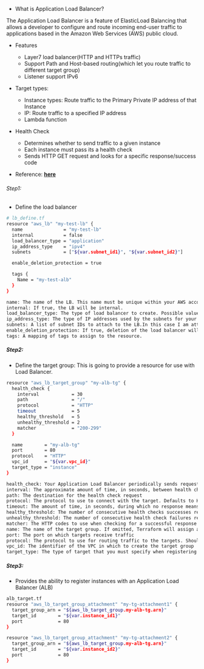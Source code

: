 * What is Application Load Balancer?

The Application Load Balancer is a feature of ElasticLoad Balancing that allows a developer to configure and route incoming end-user traffic to applications based in the Amazon Web Services (AWS) public cloud.

* Features
    * Layer7 load balancer(HTTP and HTTPs traffic)
    * Support Path and Host-based routing(which let you route traffic to different target group)
    * Listener support IPv6

* Target types:
    * Instance types: Route traffic to the Primary Private IP address of that Instance
    * IP: Route traffic to a specified IP address
    * Lambda function

* Health Check
    * Determines whether to send traffic to a given instance
    * Each instance must pass its a health check
    * Sends HTTP GET request and looks for a specific response/success code

* Reference: [**here**](https://docs.aws.amazon.com/elasticloadbalancing/latest/application/introduction.html)

###### Step1: 

* Define the load balancer

```sh
# lb_define.tf
resource "aws_lb" "my-test-lb" {
  name               = "my-test-lb"
  internal           = false
  load_balancer_type = "application"
  ip_address_type    = "ipv4"
  subnets            = ["${var.subnet_id1}", "${var.subnet_id2}"]

  enable_deletion_protection = true

  tags {
    Name = "my-test-alb"
  }
}
```

```sh
name: The name of the LB. This name must be unique within your AWS account, can have a maximum of 32 characters, must contain only alphanumeric characters or hyphens, and must not begin or end with a hyphen. If not specified, Terraform will autogenerate a name beginning with tf-lb (This part is important as Terraform auto
internal: If true, the LB will be internal.
load_balancer_type: The type of load balancer to create. Possible values are application or network. The default value is application.
ip_address_type: The type of IP addresses used by the subnets for your load balancer. The possible values are ipv4 and dualstack
subnets: A list of subnet IDs to attach to the LB.In this case I am attaching two public subnets we created during load balancer creation
enable_deletion_protection: If true, deletion of the load balancer will be disabled via the AWS API. This will prevent Terraform from deleting the load balancer. Defaults to false.
tags: A mapping of tags to assign to the resource.
```

##### Step2: 
* Define the target group: This is going to provide a resource for use with Load Balancer.

```sh
resource "aws_lb_target_group" "my-alb-tg" {
  health_check {
    interval            = 30
    path                = "/"
    protocol            = "HTTP"
    timeout             = 5
    healthy_threshold   = 5
    unhealthy_threshold = 2
    matcher             = "200-299"
  }

  name        = "my-alb-tg"
  port        = 80
  protocol    = "HTTP"
  vpc_id      = "${var.vpc_id}"
  target_type = "instance"
}
```
```sh
health_check: Your Application Load Balancer periodically sends requests to its registered targets to test their status. These tests are called health checks
interval: The approximate amount of time, in seconds, between health checks of an individual target. Minimum value 5 seconds, Maximum value 300 seconds. Default 30 seconds.
path: The destination for the health check request
protocol: The protocol to use to connect with the target. Defaults to HTTP
timeout: The amount of time, in seconds, during which no response means a failed health check. For Application Load Balancers, the range is 2 to 60 seconds and the default is 5 seconds
healthy_threshold: The number of consecutive health checks successes required before considering an unhealthy target healthy. Defaults to 3.
unhealthy_threshold: The number of consecutive health check failures required before considering the target unhealthy
matcher: The HTTP codes to use when checking for a successful response from a target. You can specify multiple values (for example, "200,202") or a range of values (for example, "200-299")
name: The name of the target group. If omitted, Terraform will assign a random, unique name.
port: The port on which targets receive traffic
protocol: The protocol to use for routing traffic to the targets. Should be one of "TCP", "TLS", "HTTP" or "HTTPS". Required when target_type is instance or ip
vpc_id: The identifier of the VPC in which to create the target group
target_type: The type of target that you must specify when registering targets with this target group.Possible values instance id, ip address
```

##### Step3:

* Provides the ability to register instances with an Application Load Balancer (ALB)

```sh
alb_target.tf
resource "aws_lb_target_group_attachment" "my-tg-attachment1" {
  target_group_arn = "${aws_lb_target_group.my-alb-tg.arn}"
  target_id        = "${var.instance_id1}"
  port             = 80
}

resource "aws_lb_target_group_attachment" "my-tg-attachment2" {
  target_group_arn = "${aws_lb_target_group.my-alb-tg.arn}"
  target_id        = "${var.instance_id2}"
  port             = 80
}
```
